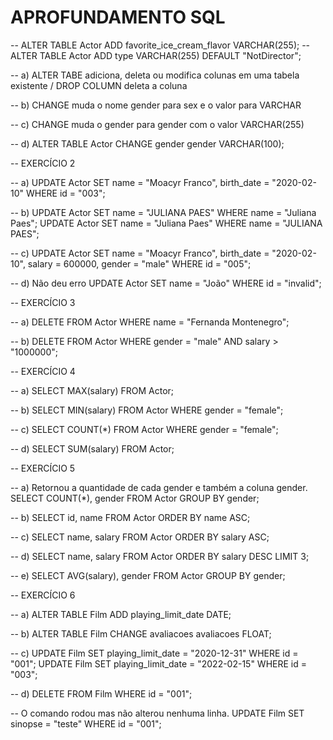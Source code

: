# APROFUNDAMENTO SQL


-- ALTER TABLE Actor ADD favorite_ice_cream_flavor VARCHAR(255);
-- ALTER TABLE Actor ADD type VARCHAR(255) DEFAULT "NotDirector";

-- a) ALTER TABE adiciona, deleta ou modifica colunas em uma tabela existente / DROP COLUMN deleta a coluna

-- b) CHANGE muda o nome gender para sex e o valor para VARCHAR

-- c) CHANGE muda o gender para gender com o valor VARCHAR(255)

-- d) 
ALTER TABLE Actor CHANGE gender gender VARCHAR(100);

-- EXERCÍCIO 2

-- a)
UPDATE Actor SET name = "Moacyr Franco", birth_date = "2020-02-10" WHERE id = "003"; 

-- b)
UPDATE Actor SET name = "JULIANA PAES" WHERE name = "Juliana Paes";
UPDATE Actor SET name = "Juliana Paes" WHERE name = "JULIANA PAES";

-- c)
UPDATE Actor SET 
name = "Moacyr Franco",
birth_date = "2020-02-10",
salary = 600000,
gender = "male" WHERE id = "005";

-- d) Não deu erro
UPDATE Actor SET name = "João" WHERE id = "invalid";

-- EXERCÍCIO 3

-- a)
DELETE FROM Actor WHERE name = "Fernanda Montenegro";

-- b)
DELETE FROM Actor WHERE gender = "male" AND salary > "1000000";

-- EXERCÍCIO 4

-- a)
SELECT MAX(salary) FROM Actor;

-- b)
SELECT MIN(salary) FROM Actor WHERE gender = "female";

-- c)
SELECT COUNT(*) FROM Actor WHERE gender = "female";

-- d)
SELECT SUM(salary) FROM Actor;

-- EXERCÍCIO 5

-- a) Retornou a quantidade de cada gender e também a coluna gender.
SELECT COUNT(*), gender FROM Actor GROUP BY gender;

-- b)
SELECT id, name FROM Actor ORDER BY name ASC;

-- c)
SELECT name, salary FROM Actor ORDER BY salary ASC;

-- d)
SELECT name, salary FROM Actor ORDER BY salary DESC LIMIT 3;

-- e)
SELECT AVG(salary), gender FROM Actor GROUP BY gender;

-- EXERCÍCIO 6

-- a)
ALTER TABLE Film ADD playing_limit_date DATE;

-- b)
ALTER TABLE Film CHANGE avaliacoes avaliacoes FLOAT;

-- c)
UPDATE Film SET playing_limit_date = "2020-12-31" WHERE id = "001";
UPDATE Film SET playing_limit_date = "2022-02-15" WHERE id = "003";

-- d)
DELETE FROM Film WHERE id = "001";

-- O comando rodou mas não alterou nenhuma linha.
UPDATE Film SET sinopse = "teste" WHERE id = "001";